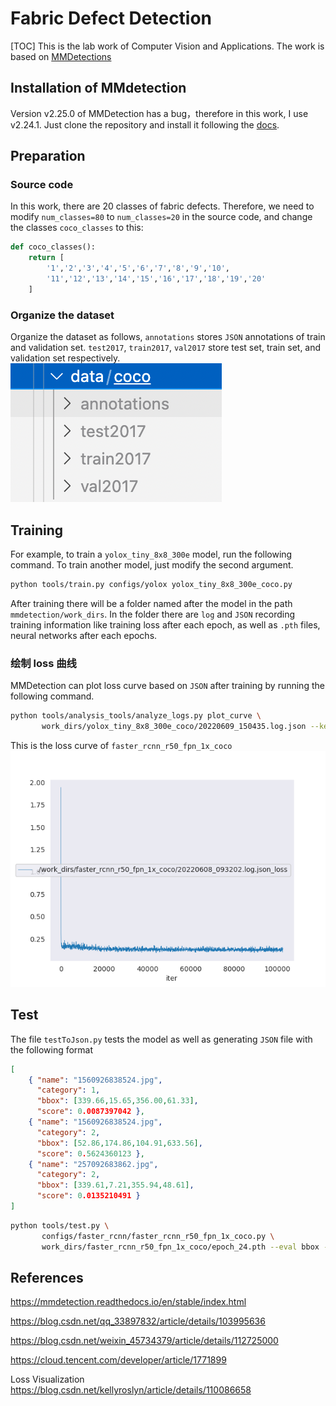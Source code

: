 # Fabric Defect Detection
[TOC]
This is the lab work of Computer Vision and Applications. The work is based on [MMDetections](https://github.com/open-mmlab/mmdetection)
## Installation of MMdetection
Version v2.25.0 of MMDetection has a bug，therefore in this work, I use v2.24.1. Just clone the repository and install it following the [docs](https://mmdetection.readthedocs.io/en/latest/get_started.html#installation).

## Preparation

### Source code
In this work, there are 20 classes of fabric defects. Therefore, we need to modify `num_classes=80` to `num_classes=20` in the source code, and change the classes `coco_classes` to this:


```python
def coco_classes():
    return [
        '1','2','3','4','5','6','7','8','9','10',
        '11','12','13','14','15','16','17','18','19','20'
    ]
```

### Organize the dataset
Organize the dataset as follows, `annotations` stores `JSON` annotations of train and validation set. `test2017`, `train2017`, `val2017` store test set, train set, and validation set respectively.
![Dataset](./assets/Dataset.png)

## Training

For example, to train a `yolox_tiny_8x8_300e` model, run the following command. To train another model, just modify the second argument.

```sh
python tools/train.py configs/yolox yolox_tiny_8x8_300e_coco.py
```

After training there will be a folder named after the model in the path `mmdetection/work_dirs`. In the folder there are `log` and `JSON` recording training information like training loss after each epoch, as well as `.pth` files, neural networks after each epochs.

### 绘制 loss 曲线

MMDetection can plot loss curve based on `JSON` after training by running the following command.
```bash
python tools/analysis_tools/analyze_logs.py plot_curve \
       work_dirs/yolox_tiny_8x8_300e_coco/20220609_150435.log.json --keys loss --out ./plot_result/4.png

```

This is the loss curve of `faster_rcnn_r50_fpn_1x_coco`
![loss](./assets/1.png)

## Test

The file `testToJson.py` tests the model as well as generating `JSON` file with the following format

```json
[
    { "name": "1560926838524.jpg",
      "category": 1,
      "bbox": [339.66,15.65,356.00,61.33],
      "score": 0.0087397042 }, 
    { "name": "1560926838524.jpg", 
      "category": 2, 
      "bbox": [52.86,174.86,104.91,633.56], 
      "score": 0.5624360123 }, 
    { "name": "257092683862.jpg", 
      "category": 2, 
      "bbox": [339.61,7.21,355.94,48.61],
      "score": 0.0135210491 } 
]
```

```bash
python tools/test.py \
       configs/faster_rcnn/faster_rcnn_r50_fpn_1x_coco.py \
       work_dirs/faster_rcnn_r50_fpn_1x_coco/epoch_24.pth --eval bbox --show
```

## References
https://mmdetection.readthedocs.io/en/stable/index.html

https://blog.csdn.net/qq_33897832/article/details/103995636

https://blog.csdn.net/weixin_45734379/article/details/112725000

https://cloud.tencent.com/developer/article/1771899

Loss Visualization https://blog.csdn.net/kellyroslyn/article/details/110086658
